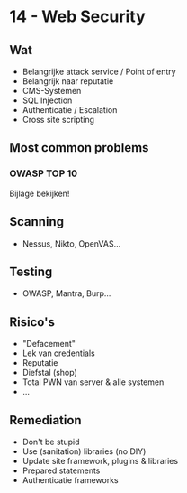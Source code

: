 # 14 - Web Security
## Wat
- Belangrijke attack service / Point of entry
- Belangrijk naar reputatie
- CMS-Systemen
- SQL Injection
- Authenticatie / Escalation
- Cross site scripting

## Most common problems
### OWASP TOP 10
Bijlage bekijken!

## Scanning
- Nessus, Nikto, OpenVAS...

## Testing
- OWASP, Mantra, Burp...

## Risico's
- "Defacement"
- Lek van credentials
- Reputatie
- Diefstal (shop)
- Total PWN van server & alle systemen
- ...

## Remediation
- Don't be stupid
- Use (sanitation) libraries (no DIY)
- Update site framework, plugins & libraries
- Prepared statements
- Authenticatie frameworks
<!--stackedit_data:
eyJoaXN0b3J5IjpbLTE3MDcwODA1MDYsLTIxMzAyMjY0MTYsLT
E0OTU3MTQ5NjddfQ==
-->